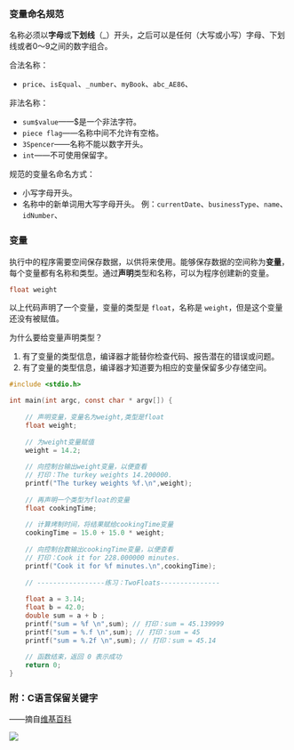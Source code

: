 ### 变量命名规范

名称必须以**字母**或**下划线**（_）开头，之后可以是任何（大写或小写）字母、下划线或者0～9之间的数字组合。

合法名称：
* `price`、`isEqual`、`_number`、`myBook`、`abc_AE86`、

非法名称：
* `sum$value`——$是一个非法字符。
* `piece flag`——名称中间不允许有空格。
* `3Spencer`——名称不能以数字开头。
* `int`——不可使用保留字。

规范的变量名命名方式：
* 小写字母开头。
* 名称中的新单词用大写字母开头。
例：`currentDate`、`businessType`、`name`、`idNumber`、

### 变量

执行中的程序需要空间保存数据，以供将来使用。能够保存数据的空间称为**变量**，每个变量都有名称和类型。通过**声明**类型和名称，可以为程序创建新的变量。

```c
float weight
```
以上代码声明了一个变量，变量的类型是 `float`，名称是 `weight`，但是这个变量还没有被赋值。

为什么要给变量声明类型？
1. 有了变量的类型信息，编译器才能替你检查代码、报告潜在的错误或问题。
2. 有了变量的类型信息，编译器才知道要为相应的变量保留多少存储空间。


```c
#include <stdio.h>

int main(int argc, const char * argv[]) {
    
    // 声明变量，变量名为weight,类型是float
    float weight;
    
    // 为weight变量赋值
    weight = 14.2;
    
    // 向控制台输出weight变量，以便查看
    // 打印：The turkey weights 14.200000.
    printf("The turkey weights %f.\n",weight);
    
    // 再声明一个类型为float的变量
    float cookingTime;
    
    // 计算烤制时间，将结果赋给cookingTime变量
    cookingTime = 15.0 + 15.0 * weight;
    
    // 向控制台数输出cookingTime变量，以便查看
    // 打印：Cook it for 228.000000 minutes.
    printf("Cook it for %f minutes.\n",cookingTime);
    
    // -----------------练习：TwoFloats---------------
    
    float a = 3.14;
    float b = 42.0;
    double sum = a + b ;
    printf("sum = %f \n",sum); // 打印：sum = 45.139999
    printf("sum = %.f \n",sum); // 打印：sum = 45
    printf("sum = %.2f \n",sum); // 打印：sum = 45.14
    
    // 函数结束，返回 0 表示成功
    return 0;
}
```

### 附：C语言保留关键字
——摘自[维基百科](https://zh.wikipedia.org/wiki/C语言#.E5.9C.A8C.E8.AA.9E.E8.A8.80.E4.B8.AD.E7.9A.84.E8.BF.90.E7.AE.97.E7.AC.A6.E5.8F.B7)

![](http://upload-images.jianshu.io/upload_images/2648731-f8e8a1cc4da34942.jpg?imageMogr2/auto-orient/strip%7CimageView2/2/w/500) 

